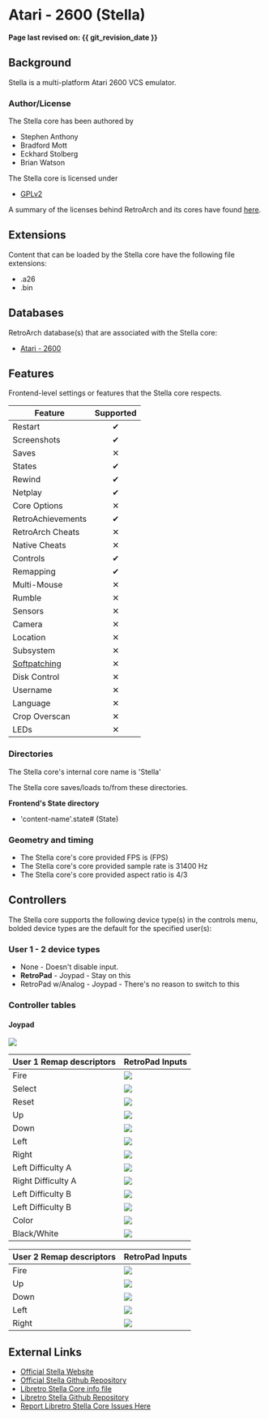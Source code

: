 # Atari - 2600 (Stella)

**Page last revised on: {{ git_revision_date }}**

## Background

Stella is a multi-platform Atari 2600 VCS emulator.

### Author/License

The Stella core has been authored by

- Stephen Anthony
- Bradford Mott
- Eckhard Stolberg
- Brian Watson

The Stella core is licensed under

- [GPLv2](https://github.com/stella-emu/stella/blob/master/License.txt)

A summary of the licenses behind RetroArch and its cores have found [here](https://docs.libretro.com/tech/licenses/).

## Extensions

Content that can be loaded by the Stella core have the following file extensions:

- .a26
- .bin

## Databases

RetroArch database(s) that are associated with the Stella core:

- [Atari - 2600](https://github.com/libretro/libretro-database/blob/master/rdb/Atari%20-%202600.rdb)

## Features

Frontend-level settings or features that the Stella core respects.

| Feature           | Supported |
|-------------------|:---------:|
| Restart           | ✔         |
| Screenshots       | ✔         |
| Saves             | ✕         |
| States            | ✔         |
| Rewind            | ✔         |
| Netplay           | ✔         |
| Core Options      | ✕         |
| RetroAchievements | ✔         |
| RetroArch Cheats  | ✕         |
| Native Cheats     | ✕         |
| Controls          | ✔         |
| Remapping         | ✔         |
| Multi-Mouse       | ✕         |
| Rumble            | ✕         |
| Sensors           | ✕         |
| Camera            | ✕         |
| Location          | ✕         |
| Subsystem         | ✕         |
| [Softpatching](https://docs.libretro.com/guides/softpatching/) | ✕         |
| Disk Control      | ✕         |
| Username          | ✕         |
| Language          | ✕         |
| Crop Overscan     | ✕         |
| LEDs              | ✕         |

### Directories

The Stella core's internal core name is 'Stella'

The Stella core saves/loads to/from these directories.

**Frontend's State directory**

- 'content-name'.state# (State)

### Geometry and timing

- The Stella core's core provided FPS is (FPS)
- The Stella core's core provided sample rate is 31400 Hz
- The Stella core's core provided aspect ratio is 4/3

## Controllers

The Stella core supports the following device type(s) in the controls menu, bolded device types are the default for the specified user(s):

### User 1 - 2 device types

- None - Doesn't disable input.
- **RetroPad** - Joypad - Stay on this
- RetroPad w/Analog - Joypad - There's no reason to switch to this

### Controller tables

#### Joypad

![](/image/controller/atari_2600.png)

| User 1 Remap descriptors | RetroPad Inputs                             |
|--------------------------|---------------------------------------------|
| Fire                     | ![](/image/retropad/retro_b.png)          |
| Select                   | ![](/image/retropad/retro_select.png)     |
| Reset                    | ![](/image/retropad/retro_start.png)      |
| Up                       | ![](/image/retropad/retro_dpad_up.png)    |
| Down                     | ![](/image/retropad/retro_dpad_down.png)  |
| Left                     | ![](/image/retropad/retro_dpad_left.png)  |
| Right                    | ![](/image/retropad/retro_dpad_right.png) |
| Left Difficulty A        | ![](/image/retropad/retro_l1.png)         |
| Right Difficulty A       | ![](/image/retropad/retro_r1.png)         |
| Left Difficulty B        | ![](/image/retropad/retro_l2.png)         |
| Left Difficulty B        | ![](/image/retropad/retro_r2.png)         |
| Color                    | ![](/image/retropad/retro_l3.png)         |
| Black/White              | ![](/image/retropad/retro_r3.png)         |

| User 2 Remap descriptors | RetroPad Inputs                             |
|--------------------------|---------------------------------------------|
| Fire                     | ![](/image/retropad/retro_b.png)          |
| Up                       | ![](/image/retropad/retro_dpad_up.png)    |
| Down                     | ![](/image/retropad/retro_dpad_down.png)  |
| Left                     | ![](/image/retropad/retro_dpad_left.png)  |
| Right                    | ![](/image/retropad/retro_dpad_right.png) | 

## External Links

- [Official Stella Website](https://stella-emu.github.io/)
- [Official Stella Github Repository](https://github.com/stella-emu/stella)
- [Libretro Stella Core info file](https://github.com/libretro/libretro-super/blob/master/dist/info/stella_libretro.info)
- [Libretro Stella Github Repository](https://github.com/libretro/stella-libretro)
- [Report Libretro Stella Core Issues Here](https://github.com/libretro/stella-libretro/issues)